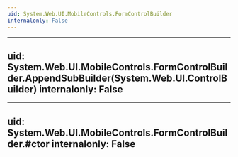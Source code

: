 ```yaml
---
uid: System.Web.UI.MobileControls.FormControlBuilder
internalonly: False
---
```


---
uid: System.Web.UI.MobileControls.FormControlBuilder.AppendSubBuilder(System.Web.UI.ControlBuilder)
internalonly: False
---

---
uid: System.Web.UI.MobileControls.FormControlBuilder.#ctor
internalonly: False
---
